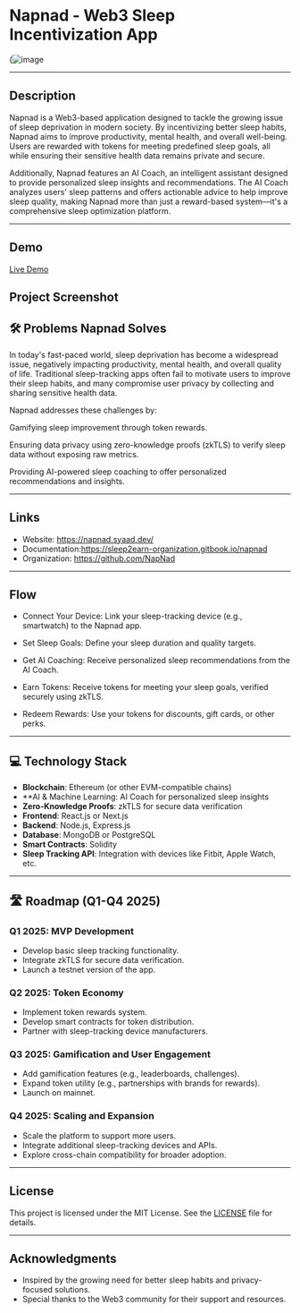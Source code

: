 # Napnad - Web3 Sleep Incentivization App

(![image](https://github.com/user-attachments/assets/9b4ae885-4b17-4ecb-8d7e-749cdde923d8)<!-- Ganti dengan gambar banner proyek Anda -->

---

## Description
Napnad is a Web3-based application designed to tackle the growing issue of sleep deprivation in modern society. By incentivizing better sleep habits, Napnad aims to improve productivity, mental health, and overall well-being. Users are rewarded with tokens for meeting predefined sleep goals, all while ensuring their sensitive health data remains private and secure.

Additionally, Napnad features an AI Coach, an intelligent assistant designed to provide personalized sleep insights and recommendations. The AI Coach analyzes users' sleep patterns and offers actionable advice to help improve sleep quality, making Napnad more than just a reward-based system—it's a comprehensive sleep optimization platform.

---

## Demo
[Live Demo](https://twitter.com/YourTwitterHandle)

## Project Screenshot


## 🛠 Problems Napnad Solves

In today's fast-paced world, sleep deprivation has become a widespread issue, negatively impacting productivity, mental health, and overall quality of life. Traditional sleep-tracking apps often fail to motivate users to improve their sleep habits, and many compromise user privacy by collecting and sharing sensitive health data.

Napnad addresses these challenges by:

Gamifying sleep improvement through token rewards.

Ensuring data privacy using zero-knowledge proofs (zkTLS) to verify sleep data without exposing raw metrics.

Providing AI-powered sleep coaching to offer personalized recommendations and insights.

---

## Links
- Website: https://napnad.syaad.dev/
- Documentation:https://sleep2earn-organization.gitbook.io/napnad
- Organization: https://github.com/NapNad

---

##  Flow

- Connect Your Device: Link your sleep-tracking device (e.g., smartwatch) to the Napnad app.

- Set Sleep Goals: Define your sleep duration and quality targets.

- Get AI Coaching: Receive personalized sleep recommendations from the AI Coach.

- Earn Tokens: Receive tokens for meeting your sleep goals, verified securely using zkTLS.

- Redeem Rewards: Use your tokens for discounts, gift cards, or other perks.

---

## 💻 Technology Stack
- **Blockchain**: Ethereum (or other EVM-compatible chains)
- **AI & Machine Learning: AI Coach for personalized sleep insights
- **Zero-Knowledge Proofs**: zkTLS for secure data verification
- **Frontend**: React.js or Next.js
- **Backend**: Node.js, Express.js
- **Database**: MongoDB or PostgreSQL
- **Smart Contracts**: Solidity
- **Sleep Tracking API**: Integration with devices like Fitbit, Apple Watch, etc.

---

## 🛣️ Roadmap (Q1-Q4 2025)

### Q1 2025: MVP Development
- Develop basic sleep tracking functionality.
- Integrate zkTLS for secure data verification.
- Launch a testnet version of the app.

### Q2 2025: Token Economy
- Implement token rewards system.
- Develop smart contracts for token distribution.
- Partner with sleep-tracking device manufacturers.

### Q3 2025: Gamification and User Engagement
- Add gamification features (e.g., leaderboards, challenges).
- Expand token utility (e.g., partnerships with brands for rewards).
- Launch on mainnet.

### Q4 2025: Scaling and Expansion
- Scale the platform to support more users.
- Integrate additional sleep-tracking devices and APIs.
- Explore cross-chain compatibility for broader adoption.

---

## License
This project is licensed under the MIT License. See the [LICENSE](LICENSE) file for details.

<!-- ---

## Contact
For questions or collaborations, feel free to reach out:
- **Email**: your.email@example.com
- **Twitter**: [@YourTwitterHandle](https://twitter.com/YourTwitterHandle)
- **Discord**: Join our [Discord Server](https://discord.gg/your-invite-link) -->

---

## Acknowledgments
- Inspired by the growing need for better sleep habits and privacy-focused solutions.
- Special thanks to the Web3 community for their support and resources.
